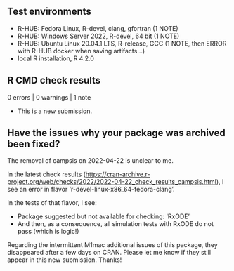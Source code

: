 ## Test environments
* R-HUB: Fedora Linux, R-devel, clang, gfortran (1 NOTE)
* R-HUB: Windows Server 2022, R-devel, 64 bit (1 NOTE)
* R-HUB: Ubuntu Linux 20.04.1 LTS, R-release, GCC (1 NOTE, then ERROR with R-HUB docker when saving artifacts...)
* local R installation, R 4.2.0

## R CMD check results

0 errors | 0 warnings | 1 note

* This is a new submission.

## Have the issues why your package was archived been fixed?
The removal of campsis on 2022-04-22 is unclear to me.

In the latest check results (https://cran-archive.r-project.org/web/checks/2022/2022-04-22_check_results_campsis.html), I see an error in flavor ‘r-devel-linux-x86_64-fedora-clang’.

In the tests of that flavor, I see:
*	Package suggested but not available for checking: ‘RxODE’
*	And then, as a consequence, all simulation tests with RxODE do not pass (which is logic!)

Regarding the intermittent M1mac additional issues of this package, they disappeared after a few days on CRAN.
Please let me know if they still appear in this new submission. Thanks!
